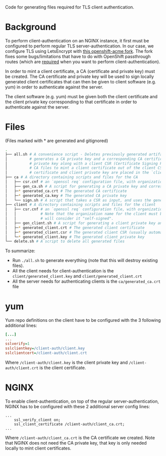 Code for generating files required for TLS client authentication.

# Background
To perform client-authentication on an NGINX instance, it first must be configured to perform regular TLS server-authentication. In our case, we configure TLS using LetsEncrypt with [this openshift-acme fork](https://github.com/omertuc/openshift-acme). The fork fixes some bugs/limitations that have to do with OpenShift passthrough routes (which are [required](https://docs.openshift.com/container-platform/4.7/networking/routes/secured-routes.html#nw-ingress-creating-a-passthrough-route_secured-routes) when you want to perform client-authentication).

In order to mint a client certificate, a CA (certificate and private key) must be created. The CA certificate and private key will be used to sign locally generated client certificates that can then be given to client software (e.g. yum) in order to authenticate against the server.

The client software (e.g. yum) must be given both the client certificate and the client private key corresponding to that certificate in order to authenticate against the server.

# Files 
(Files marked with * are generated and gitignored) 
```bash
.
├── all.sh # A convenience script - Deletes previously generated artifacts, 
│          # generates a CA private key and a corresponding CA certificate, generates a client
│          # private key along with a client CSR (Certificate Signing Request), then uses the
│          # CA files to mint a client certificate out of the client CSR. The resulting client
│          # certificate and client private key are placed in the `client` directory.
├── ca # A directory containing scripts and files for the CA
│   ├── csr.cnf # an `openssl req` configuration file, with organization name & country details for the CA.
│   ├── gen_ca.sh # A script for generating a CA private key and corresponding certificate.
│   ├─* generated_ca.crt # The generated CA certificate
│   ├─* generated_ca.key # The generated CA private key
│   └── sign.sh # A script that takes a CSR as input, and uses the generated CA files to mint a client certificate.
├── client # A directory containing scripts and files for the client
│   ├── csr.cnf # an `openssl req` configuration file, with organization name & country details for the client.
│   │           # Note that the organization name for the client must be different from the server, otherwise NGINX
│   │           # will consider it "self-signed".
│   ├── gen_client.sh # A script for generating a client private key and corresponding certificate.
│   ├─* generated_client.crt # The generated client certificate
│   ├─* generated_client.csr # The generated client CSR (usually automatically deleted by `all.sh`)
│   └─* generated_client.key # The generated client private key
└── delete.sh # A script to delete all generated files
```

To summarize:
- Run `./all.sh` to generate everything (note that this will destroy existing files).
- All the client needs for client-authentication is the `client/generated_client.key` and `client/generated_client.crt`
- All the server needs for authenticating clients is the `ca/generated_ca.crt` file

# yum
Yum repo definitions on the client have to be configured with the 3 following additional lines:

```ini
[...]
...
sslverify=1
sslclientkey=/client-auth/client.key
sslclientcert=/client-auth/client.crt
```

Where `/client-auth/client.key` is the client private key and `/client-auth/client.crt` is the client certificate.

# NGINX
To enable client-authentication, on top of the regular server-authentication, NGINX has to be configured with these 2 additional server config lines: 
```
...
    ssl_verify_client on;
    ssl_client_certificate /client-auth/client_ca.crt;
...
```
Where `/client-auth/client_ca.crt` is the CA certificate we created. Note that NGINX does not need the CA private key, that key is only needed locally to mint client certificates.




